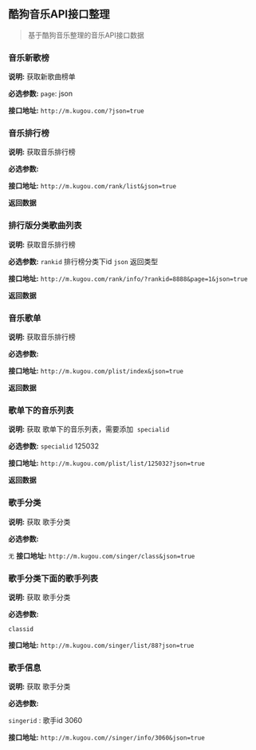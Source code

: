 ## 酷狗音乐API接口整理

>基于酷狗音乐整理的音乐API接口数据

### 音乐新歌榜

__说明:__ 获取新歌曲榜单

__必选参数:__
`page`: json

__接口地址:__ `http://m.kugou.com/?json=true`



###  音乐排行榜

__说明:__ 获取音乐排行榜

__必选参数:__

__接口地址:__ `http://m.kugou.com/rank/list&json=true`

__返回数据__


###  排行版分类歌曲列表

__说明:__ 获取音乐排行榜

__必选参数:__
`rankid` 排行榜分类下id
`json` 返回类型


__接口地址:__ `http://m.kugou.com/rank/info/?rankid=8888&page=1&json=true`

__返回数据__


###  音乐歌单

__说明:__ 获取音乐排行榜

__必选参数:__


__接口地址:__ `http://m.kugou.com/plist/index&json=true`

__返回数据__

###  歌单下的音乐列表

__说明:__ 获取 歌单下的音乐列表，需要添加  `specialid`


__必选参数:__
`specialid` 125032

__接口地址:__ `http://m.kugou.com/plist/list/125032?json=true`

__返回数据__


### 歌手分类

__说明:__ 获取 歌手分类


__必选参数:__

`无`
__接口地址:__ `http://m.kugou.com/singer/class&json=true`


### 歌手分类下面的歌手列表

__说明:__ 获取 歌手分类

__必选参数:__

`classid` 

__接口地址:__ `http://m.kugou.com/singer/list/88?json=true`


### 歌手信息

__说明:__ 获取 歌手分类

__必选参数:__

`singerid` : 歌手id  3060 

__接口地址:__ `http://m.kugou.com//singer/info/3060&json=true`




